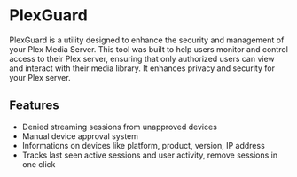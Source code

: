 # PlexGuard

PlexGuard is a utility designed to enhance the security and management of your Plex Media Server. This tool was built to help users monitor and control access to their Plex server, ensuring that only authorized users can view and interact with their media library. It enhances privacy and security for your Plex server.

## Features

- Denied streaming sessions from unapproved devices
- Manual device approval system
- Informations on devices like platform, product, version, IP address
- Tracks last seen active sessions and user activity, remove sessions in one click
